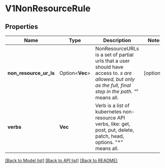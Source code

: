 # V1NonResourceRule

## Properties

Name | Type | Description | Notes
------------ | ------------- | ------------- | -------------
**non_resource_ur_ls** | Option<**Vec<String>**> | NonResourceURLs is a set of partial urls that a user should have access to.  *s are allowed, but only as the full, final step in the path.  \"*\" means all. | [optional]
**verbs** | **Vec<String>** | Verb is a list of kubernetes non-resource API verbs, like: get, post, put, delete, patch, head, options.  \"*\" means all. | 

[[Back to Model list]](../README.md#documentation-for-models) [[Back to API list]](../README.md#documentation-for-api-endpoints) [[Back to README]](../README.md)


